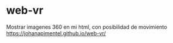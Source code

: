 # web-vr
Mostrar imagenes 360 en mi html, con posibilidad de movimiento
https://johanapimentel.github.io/web-vr/
